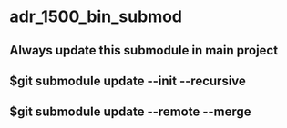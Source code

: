 # adr_1500_bin_submod
## Always update this submodule in main project
## $git submodule update --init --recursive
## $git submodule update --remote --merge
